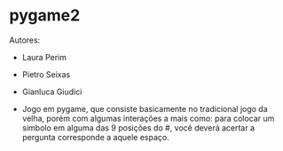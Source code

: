 # pygame2

Autores:
- Laura Perim
- Pietro Seixas
- Gianluca Giudici

- Jogo em pygame, que consiste basicamente no tradicional jogo da velha, porém com algumas interações a mais como: para colocar um simbolo em alguma das 9 posições do #, você deverá acertar a pergunta corresponde a aquele espaço.
